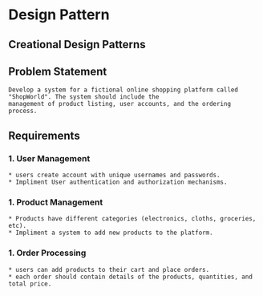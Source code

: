 # Design Pattern
## Creational Design Patterns

## Problem Statement
```
Develop a system for a fictional online shopping platform called "ShopWorld". The system should include the
management of product listing, user accounts, and the ordering process.
```
## Requirements
### 1. User Management
```
* users create account with unique usernames and passwords.
* Impliment User authentication and authorization mechanisms.
```
### 1. Product Management
```
* Products have different categories (electronics, cloths, groceries, etc).
* Impliment a system to add new products to the platform.
```
### 1. Order Processing
```
* users can add products to their cart and place orders.
* each order should contain details of the products, quantities, and total price.
```
